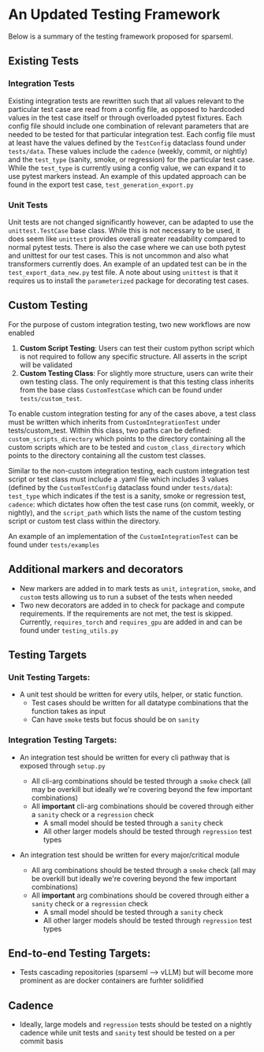 # An Updated Testing Framework

Below is a summary of the testing framework proposed for sparseml. 

## Existing Tests

### Integration Tests

Existing integration tests are rewritten such that all values relevant to the particular
test case are read from a config file, as opposed to hardcoded values in the test case
itself or through overloaded pytest fixtures. Each config file should include one 
combination of relevant parameters that are needed to be tested for that particular
integration test. Each config file must at least have the values defined by the 
`TestConfig` dataclass found under `tests/data`. These values include the `cadence`
(weekly, commit, or nightly) and the `test_type` (sanity, smoke, or regression) for the
particular test case. While the `test_type` is currently using a config value, we can
expand it to use pytest markers instead. An example of this updated approach can be
found in the export test case, `test_generation_export.py`

### Unit Tests

Unit tests are not changed significantly however, can be adapted to use the 
`unittest.TestCase` base class. While this is not necessary to be used, it does
seem like `unittest` provides overall greater readability compared to normal pytest
tests. There is also the case where we can use both pytest and unittest for our test
cases. This is not uncommon and also what transformers currently does. An example of 
an updated test can be in the `test_export_data_new.py` test file. A note about using
`unittest` is that it requires us to install the `parameterized` package for
decorating test cases.

## Custom Testing

For the purpose of custom integration testing, two new workflows are now enabled 

1. **Custom Script Testing**: Users can test their custom python script which is not 
required to follow any specific structure. All asserts in the script will be validated
2. **Custom Testing Class**: For slightly more structure, users can write their own
testing class. The only requirement is that this testing class inherits from the base
class `CustomTestCase` which can be found under `tests/custom_test`.

To enable custom integration testing for any of the cases above, a test class must be
written which inherits from `CustomIntegrationTest` under tests/custom_test. Within this
class, two paths can be defined: `custom_scripts_directory` which points to the
directory containing all the custom scripts which are to be tested and 
`custom_class_directory` which points to the directory containing all the custom test
classes.

Similar to the non-custom integration testing, each custom integration test script or
test class must include a .yaml file which includes 3 values 
(defined by the `CustomTestConfig` dataclass found under `tests/data`): 
`test_type` which indicates if the test is a sanity, smoke or regression test, 
`cadence`: which dictates how often the test case runs (on commit, weekly, or nightly), 
and the `script_path` which lists the name of the custom testing script or custom test
class within the directory. 

An example of an implementation of the `CustomIntegrationTest` can be found under
`tests/examples`

## Additional markers and decorators 

- New markers are added in to mark tests as `unit`, `integration`, `smoke`, and `custom` 
tests allowing us to run a subset of the tests when needed
- Two new decorators are added in to check for package and compute requirements. If
the requirements are not met, the test is skipped. Currently, `requires_torch` and 
`requires_gpu` are added in and can be found under `testing_utils.py`

## Testing Targets 

### Unit Testing Targets:
- A unit test should be written for every utils, helper, or static function. 
    - Test cases should be written for all datatype combinations that the function takes as input 
    - Can have `smoke` tests but focus should be on `sanity`

### Integration Testing Targets:
- An integration test should be written for every cli pathway that is exposed through `setup.py`
    - All cli-arg combinations should be tested through a `smoke` check 
    (all may be overkill but ideally we're covering beyond the few important combinations)
    - All **important** cli-arg combinations should be covered through either a `sanity`
    check or a `regression` check
        - A small model should be tested through a `sanity` check  
        - All other larger models should be tested through `regression` test types
   
- An integration test should be written for every major/critical module 
    - All arg combinations should be tested through a `smoke` check
    (all may be overkill but ideally we're covering beyond the few important combinations)
    - All **important** arg combinations should be covered through either a `sanity`
    check or a `regression` check
        - A small model should be tested through a `sanity` check  
        - All other larger models should be tested through `regression` test types

## End-to-end Testing Targets:
- Tests cascading repositories (sparseml --> vLLM) but will become more prominent as are
docker containers are furhter solidified

## Cadence
- Ideally, large models and `regression` tests should be tested on a nightly cadence while
unit tests and `sanity` test should be tested on a per commit basis